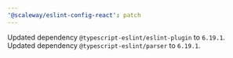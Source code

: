 ```yaml
---
'@scaleway/eslint-config-react': patch
---
```


Updated dependency `@typescript-eslint/eslint-plugin` to `6.19.1`.
Updated dependency `@typescript-eslint/parser` to `6.19.1`.
